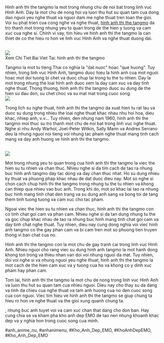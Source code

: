<p>Hinh anh thi the tangmo la mot trong nhung chu de noi bat trong linh vuc Hinh Anh. Day la mot chu de nong hoi va luon thu hut su quan tam cua dong dao nguoi yeu nghe thuat va nguoi dam me nghe thuat tren toan the gioi. Voi su phat trien cua cong nghe va nghe thuat, <a href="https://khoanhdepemo.com/anh-thi-the-tanmo/">hinh anh thi the tangmo</a> da tro thanh mot trong nhung yeu to quan trong de the hien y tuong va cam xuc cua nghe si. Chinh vi vay, tim hieu ve hinh anh thi the tangmo la can thiet de co the hieu ro hon ve linh vuc Hinh Anh va nghe thuat duong dai.</p><br><img src="https://khoanhdepemo.com/wp-content/uploads/2024/12/image-1340.png"></br>
Xem Chi Tiet Bai Viet Tai: hinh anh thi the tangmo<p>Tangmo la mot tu tieng Thai co nghia la "dat nuoc" hoac "que huong". Tuy nhien, trong linh vuc Hinh Anh, tangmo duoc hieu la hinh anh cua mot nguoi hoac mot doi tuong bi chet va duoc chup lai trong tu the tu nhien. Day la mot trong nhung the loai hinh anh duoc xem la day cam xuc va day tinh nghe thuat. Thong thuong, hinh anh thi the tangmo duoc su dung de the hien su dau don, su chet choc va su mat mat trong cuoc song.<br><img src="https://khoanhdepemo.com/wp-content/uploads/2024/12/cropped-Du-an-moi.png"></br><p>Trong lich su nghe thuat, hinh anh thi the tangmo da xuat hien tu rat lau va duoc su dung trong nhieu the loai nghe thuat khac nhau nhu hoi hoa, dieu khac, nhiep anh, v.v... Tuy nhien, den nhung nam 1960, hinh anh thi the tangmo moi thuc su tro thanh mot chu de noi bat trong linh vuc nghe thuat. Nghe si nhu Andy Warhol, Joel-Peter Witkin, Sally Mann va Andres Serrano deu la nhung nguoi noi tieng voi nhung tac pham nghe thuat mang tinh cach mang va day anh huong ve hinh anh thi the tangmo.</p><br><img src="https://khoanhdepemo.com/wp-content/uploads/2024/12/image-1343.png"></br><p>Mot trong nhung yeu to quan trong cua hinh anh thi the tangmo la viec the hien su tu nhien va chan thuc. Nhieu nghe si da tim cach de tao ra nhung buc hinh anh tangmo day tac dong va day chan thuc nhat. Ho su dung nhieu ky thuat va phuong phap khac nhau de dat duoc dieu nay. Mot so nghe si chon cach chup hinh thi the tangmo trong nhung tu the tu nhien va khong can thiep qua nhieu vao buc anh. Trong khi do, mot so khac lai tao ra nhung buc hinh mang tinh chat den trang va su dung anh sang va bong toi de tang them tinh tuong tuong va cam xuc cho tac pham.<p>Ngoai viec the hien su tu nhien va chan thuc, hinh anh thi the tangmo con co tinh chat goi cam va phan cam. Nhieu nghe si da tan dung nhung tu the va goc chup khac nhau de tao ra nhung buc hinh mang tinh chat goi cam va day tinh chat nghe thuat. Tuy nhien, dieu nay cung dong nghia voi viec hinh anh tangmo co the gay phan cam va bi cam tren mot so phuong tien truyen thong vi ban chat cua no.</p><p>Hinh anh thi the tangmo con la mot chu de gay tranh cai trong linh vuc Hinh Anh. Nhieu nguoi cho rang viec su dung hinh anh tangmo la mot hanh dong khong ton trong va thieu nhan van doi voi nhung nguoi da mat. Tuy nhien, doi voi nghe si va nhung nguoi yeu nghe thuat, hinh anh thi the tangmo la mot cach de the hien cam xuc va y tuong cua ho va khong co y dinh xuc pham hay phan cam.<p>Tom lai, hinh anh thi the tangmo la mot chu de nong trong linh vuc Hinh Anh va luon thu hut su quan tam cua nhieu nguoi. Dieu nay cho thay su da dang va tinh da chieu cua nghe thuat va tam anh huong cua no den cuoc song cua con nguoi. Viec tim hieu ve hinh anh thi the tangmo se giup chung ta hieu ro hon ve nghe thuat va the gioi xung quanh chung ta.</p><p>, nhung buc anh tuyet voi va cam xuc chan that dang cho don ban. Hay cung chia se va kham pha kho anh dep EMO de tao nen nhung khoanh khac dep va y nghia hon trong cuoc song cua minh.</p>
#anh_anime_nu, #anhanimenu, #Kho_Anh_Dep_EMO, #KhoAnhDepEMO, #Kho_Anh_Dep_EMO
